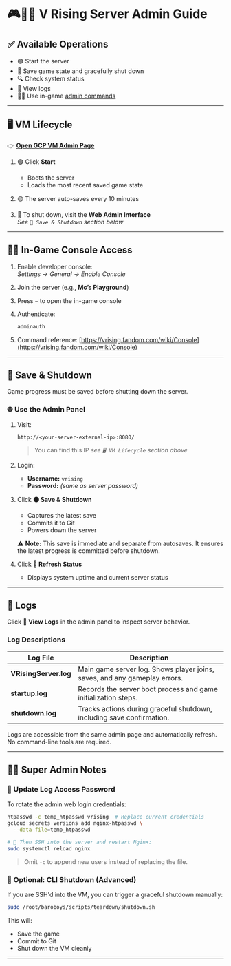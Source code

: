 # 🎮🧛‍♂️ V Rising Server Admin Guide

## ✅ Available Operations

* 🟢 Start the server  
* 💾 Save game state and gracefully shut down  
* 🔍 Check system status  
* 📜 View logs  
* 🧙‍♂️ Use in-game [admin commands](https://vrising.fandom.com/wiki/Console)

---

## 🖥️ VM Lifecycle

👉 [**Open GCP VM Admin Page**](https://console.cloud.google.com/compute/instancesDetail/zones/us-west1-b/instances/europa?project=europan-world)

1. 🟢 Click **Start**

   * Boots the server  
   * Loads the most recent saved game state

2. 🟡 The server auto-saves every 10 minutes

3. 🔴 To shut down, visit the **Web Admin Interface**  
   *See `💾 Save & Shutdown` section below*

---

## 🧙‍♂️ In-Game Console Access

1. Enable developer console:  
   *Settings → General → Enable Console*

2. Join the server (e.g., **Mc’s Playground**)

3. Press `~` to open the in-game console

4. Authenticate:
   ```bash
   adminauth
   ````

5. Command reference:
   [https://vrising.fandom.com/wiki/Console](https://vrising.fandom.com/wiki/Console)

---

## 💾 Save & Shutdown

Game progress must be saved before shutting down the server.

### 🌐 Use the Admin Panel

1. Visit:

   ```
   http://<your-server-external-ip>:8080/
   ```

   > You can find this IP *see `🖥️ VM Lifecycle` section above*

2. Login:

   * **Username:** `vrising`
   * **Password:** *(same as server password)*

3. Click **🟠 Save & Shutdown**

   * Captures the latest save
   * Commits it to Git
   * Powers down the server

   ⚠️ **Note:** This save is immediate and separate from autosaves. It ensures the latest progress is committed before shutdown.

4. Click **🔄 Refresh Status**

   * Displays system uptime and current server status

---

## 📜 Logs

Click **📜 View Logs** in the admin panel to inspect server behavior.

### Log Descriptions

| Log File              | Description                                                               |
| --------------------- | ------------------------------------------------------------------------- |
| **VRisingServer.log** | Main game server log. Shows player joins, saves, and any gameplay errors. |
| **startup.log**       | Records the server boot process and game initialization steps.            |
| **shutdown.log**      | Tracks actions during graceful shutdown, including save confirmation.     |

Logs are accessible from the same admin page and automatically refresh. No command-line tools are required.

---

## 🦸‍♂️ Super Admin Notes

### 🔐 Update Log Access Password

To rotate the admin web login credentials:

```bash
htpasswd -c temp_htpasswd vrising  # Replace current credentials
gcloud secrets versions add nginx-htpasswd \
  --data-file=temp_htpasswd

# 🚨 Then SSH into the server and restart Nginx:
sudo systemctl reload nginx
```

> Omit `-c` to append new users instead of replacing the file.

### 🧰 Optional: CLI Shutdown (Advanced)

If you are SSH'd into the VM, you can trigger a graceful shutdown manually:

```bash
sudo /root/baroboys/scripts/teardown/shutdown.sh
```

This will:

* Save the game
* Commit to Git
* Shut down the VM cleanly

---

